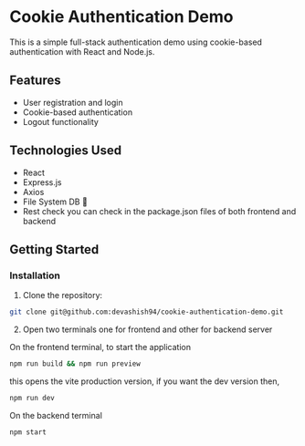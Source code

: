 # Cookie Authentication Demo

This is a simple full-stack authentication demo using cookie-based authentication with React and Node.js.

## Features

- User registration and login
- Cookie-based authentication
- Logout functionality

## Technologies Used

- React
- Express.js
- Axios
- File System DB 🙂
- Rest check you can check in the package.json files of both frontend and backend

## Getting Started

### Installation

1. Clone the repository:

```bash
git clone git@github.com:devashish94/cookie-authentication-demo.git
```

2. Open two terminals one for frontend and other for backend server

On the frontend terminal, to start the application 

```bash
npm run build && npm run preview 
```

this opens the vite production version, if you want the dev version then,

```bash
npm run dev
```

On the backend terminal
```bash
npm start
```

